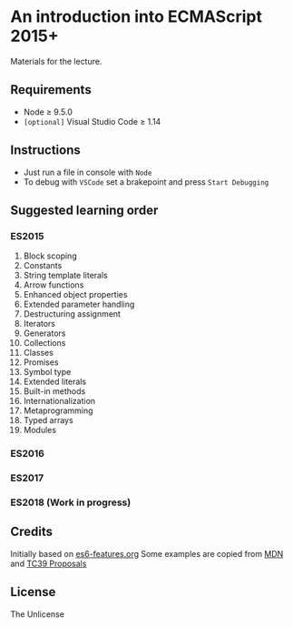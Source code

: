 # An introduction into ECMAScript 2015+

Materials for the lecture.

## Requirements

* Node &ge; 9.5.0
* `[optional]` Visual Studio Code &ge; 1.14

## Instructions

* Just run a file in console with `Node`
* To debug with `VSCode` set a brakepoint and press `Start Debugging`

## Suggested learning order

### ES2015

1. Block scoping
2. Constants
3. String template literals
4. Arrow functions
5. Enhanced object properties
6. Extended parameter handling
7. Destructuring assignment
8. Iterators
9. Generators
10. Collections
11. Classes
12. Promises
13. Symbol type
14. Extended literals
15. Built-in methods
16. Internationalization
17. Metaprogramming
18. Typed arrays
19. Modules

### ES2016

### ES2017

### ES2018 (Work in progress)

## Credits

Initially based on [es6-features.org](http://es6-features.org/)
Some examples are copied from [MDN](https://developer.mozilla.org/en-US/docs/Web/JavaScript) and [TC39 Proposals](https://github.com/tc39/proposals)

## License

The Unlicense

